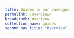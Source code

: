 ```yaml
---
title: Guides to our packages
permalink: /overview/
breadcrumb: overivew
collection_name: guides
second_nav_title: "Overview"
---
```


